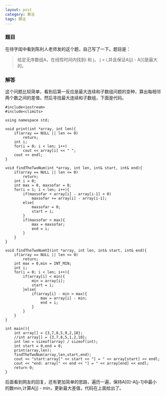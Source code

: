 ```yaml
---
layout: post
category: 算法 
tags: 算法
---
```


### 题目

在待字闺中看到陈利人老师发的这个题，自己写了一下。题目是：
> 给定无序数组A，在线性时间内找到i 和 j， j > i,并且保证A[j] - A[i]是最大的。

### 解答

这个问题比较简单，看到后第一反应是最大连续和子数组问题的变种，算出每相邻两个数之间的差值，然后寻找最大连续和子数组，下面是代码。


    #include<iostream>
    #include<climits>

    using namespace std;

    void print(int *array, int len){
        if(array == NULL || len <= 0)
            return;
        int i;
        for(i = 0; i < len; i++)
            cout << array[i] << " ";
        cout << endl;
    }

    void findTheTwoNum(int *array, int len, int& start, int& end){
        if(array == NULL || len <= 0)
            return;
        int i = 0;
        int max = 0, maxsofar = 0;
        for(i = 1; i < len; i++){
            if(maxsofar + array[i] - array[i-1] > 0)
                maxsofar += array[i] - array[i-1];
            else{
                maxsofar = 0;
                start = i;
            }
            if(maxsofar > max){
                max = maxsofar;
                end = i;
            }
        }
    }

    void findTheTwoNumV2(int *array, int len, int& start, int& end){
        if(array == NULL || len <= 0)
            return;
        int max = 0,min = INT_MIN;
        int i;
        for(i = 0; i < len; i++){
            if(array[i] < min){
                min = array[i];
                start = i;
            }else{
                if(array[i] - min > max){
                    max = array[i] - min;
                    end = i;
                }
            } 
        }
    }

    int main(){
        int array[] = {3,7,8,5,9,2,10};
        //int array[] = {3,7,8,5,1,2,10};
        int len = sizeof(array) / sizeof(int); 
        int start = 0,end = 0;
        print(array,len);
        findTheTwoNum(array,len,start,end);
        cout << "start:array[" << start << "] = " << array[start] << endl;
        cout << "end: array[" << end << "] = " << array[end] << endl;
        return 0;
    }

后面看到网友的回复，还有更加简单的思路，遍历一遍，保持A[0]-A[j-1]中最小的数min,计算A[j] - min，更新最大差值，代码在上面给出了。
